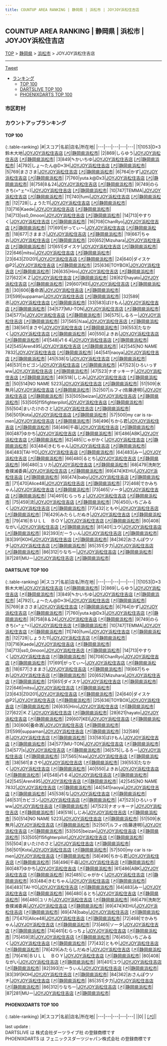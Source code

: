 ```yaml
---
title: COUNTUP AREA RANKING | 静岡県 | 浜松市 | JOYJOY浜松住吉店
---
```

## COUNTUP AREA RANKING | 静岡県 | 浜松市 | JOYJOY浜松住吉店

[TOP](/darts/rank/) > [静岡県](/darts/rank/静岡県/) > [浜松市](/darts/rank/静岡県/浜松市/) > JOYJOY浜松住吉店

___

<a href="https://twitter.com/share?ref_src=twsrc%5Etfw" data-text="COUNTUP AREA RANKING | 静岡県浜松市JOYJOY浜松住吉店" class="twitter-share-button" data-hashtags="DARTSLIVE,PHOENIXDARTS,darts,ダーツ" data-show-count="false">Tweet</a>

* [ランキング](#カウントアップランキング)
    * [TOP 100](#top-100)
    * [DARTSLIVE TOP 100](#dartslive-top-100)
    * [PHOENIXDARTS TOP 100](#phoenixdarts-top-100)

### 市区町村

<ul>

</ul>

### カウントアップランキング

#### TOP 100



{:.table-ranking}
|#|スコア|名前|店名|所在地|
|---|---|---|---|---|
|1|1053|<span class="rank-name-dl">D×3 鈴木大地</span>|<a href="/darts/rank/shops/be57919ddc99a35928032249b44395af.html">JOYJOY浜松住吉店</a> <a href="https://search.dartslive.com/jp/shop/be57919ddc99a35928032249b44395af">[↗]</a>|<a href="/darts/rank/静岡県/浜松市">静岡県浜松市</a>|
|2|869|<span class="rank-name-dl">しらゆう</span>|<a href="/darts/rank/shops/be57919ddc99a35928032249b44395af.html">JOYJOY浜松住吉店</a> <a href="https://search.dartslive.com/jp/shop/be57919ddc99a35928032249b44395af">[↗]</a>|<a href="/darts/rank/静岡県/浜松市">静岡県浜松市</a>|
|3|849|<span class="rank-name-dl">✎かいちゆ</span>|<a href="/darts/rank/shops/be57919ddc99a35928032249b44395af.html">JOYJOY浜松住吉店</a> <a href="https://search.dartslive.com/jp/shop/be57919ddc99a35928032249b44395af">[↗]</a>|<a href="/darts/rank/静岡県/浜松市">静岡県浜松市</a>|
|4|792|<span class="rank-name-dl">しょ～たん@D×3H</span>|<a href="/darts/rank/shops/be57919ddc99a35928032249b44395af.html">JOYJOY浜松住吉店</a> <a href="https://search.dartslive.com/jp/shop/be57919ddc99a35928032249b44395af">[↗]</a>|<a href="/darts/rank/静岡県/浜松市">静岡県浜松市</a>|
|5|769|<span class="rank-name-dl">まささま</span>|<a href="/darts/rank/shops/be57919ddc99a35928032249b44395af.html">JOYJOY浜松住吉店</a> <a href="https://search.dartslive.com/jp/shop/be57919ddc99a35928032249b44395af">[↗]</a>|<a href="/darts/rank/静岡県/浜松市">静岡県浜松市</a>|
|6|764|<span class="rank-name-dl">かず</span>|<a href="/darts/rank/shops/be57919ddc99a35928032249b44395af.html">JOYJOY浜松住吉店</a> <a href="https://search.dartslive.com/jp/shop/be57919ddc99a35928032249b44395af">[↗]</a>|<a href="/darts/rank/静岡県/浜松市">静岡県浜松市</a>|
|7|760|<span class="rank-name-dl">yuta.k@Dx3</span>|<a href="/darts/rank/shops/be57919ddc99a35928032249b44395af.html">JOYJOY浜松住吉店</a> <a href="https://search.dartslive.com/jp/shop/be57919ddc99a35928032249b44395af">[↗]</a>|<a href="/darts/rank/静岡県/浜松市">静岡県浜松市</a>|
|8|758|<span class="rank-name-dl">8＆24</span>|<a href="/darts/rank/shops/be57919ddc99a35928032249b44395af.html">JOYJOY浜松住吉店</a> <a href="https://search.dartslive.com/jp/shop/be57919ddc99a35928032249b44395af">[↗]</a>|<a href="/darts/rank/静岡県/浜松市">静岡県浜松市</a>|
|9|749|<span class="rank-name-dl">のらきち(=^ェ^=)</span>|<a href="/darts/rank/shops/be57919ddc99a35928032249b44395af.html">JOYJOY浜松住吉店</a> <a href="https://search.dartslive.com/jp/shop/be57919ddc99a35928032249b44395af">[↗]</a>|<a href="/darts/rank/静岡県/浜松市">静岡県浜松市</a>|
|10|747|<span class="rank-name-dl">TEMMA</span>|<a href="/darts/rank/shops/be57919ddc99a35928032249b44395af.html">JOYJOY浜松住吉店</a> <a href="https://search.dartslive.com/jp/shop/be57919ddc99a35928032249b44395af">[↗]</a>|<a href="/darts/rank/静岡県/浜松市">静岡県浜松市</a>|
|11|740|<span class="rank-name-dl">fumi</span>|<a href="/darts/rank/shops/be57919ddc99a35928032249b44395af.html">JOYJOY浜松住吉店</a> <a href="https://search.dartslive.com/jp/shop/be57919ddc99a35928032249b44395af">[↗]</a>|<a href="/darts/rank/静岡県/浜松市">静岡県浜松市</a>|
|12|728|<span class="rank-name-dl">しょうた11</span>|<a href="/darts/rank/shops/be57919ddc99a35928032249b44395af.html">JOYJOY浜松住吉店</a> <a href="https://search.dartslive.com/jp/shop/be57919ddc99a35928032249b44395af">[↗]</a>|<a href="/darts/rank/静岡県/浜松市">静岡県浜松市</a>|
|13|716|<span class="rank-name-dl">Kaede</span>|<a href="/darts/rank/shops/be57919ddc99a35928032249b44395af.html">JOYJOY浜松住吉店</a> <a href="https://search.dartslive.com/jp/shop/be57919ddc99a35928032249b44395af">[↗]</a>|<a href="/darts/rank/静岡県/浜松市">静岡県浜松市</a>|
|14|713|<span class="rank-name-dl">ss0_0moon</span>|<a href="/darts/rank/shops/be57919ddc99a35928032249b44395af.html">JOYJOY浜松住吉店</a> <a href="https://search.dartslive.com/jp/shop/be57919ddc99a35928032249b44395af">[↗]</a>|<a href="/darts/rank/静岡県/浜松市">静岡県浜松市</a>|
|14|713|<span class="rank-name-dl">やすりく</span>|<a href="/darts/rank/shops/be57919ddc99a35928032249b44395af.html">JOYJOY浜松住吉店</a> <a href="https://search.dartslive.com/jp/shop/be57919ddc99a35928032249b44395af">[↗]</a>|<a href="/darts/rank/静岡県/浜松市">静岡県浜松市</a>|
|16|708|<span class="rank-name-dl">ChanRyo</span>|<a href="/darts/rank/shops/be57919ddc99a35928032249b44395af.html">JOYJOY浜松住吉店</a> <a href="https://search.dartslive.com/jp/shop/be57919ddc99a35928032249b44395af">[↗]</a>|<a href="/darts/rank/静岡県/浜松市">静岡県浜松市</a>|
|17|691|<span class="rank-name-dl">がってぃ～</span>|<a href="/darts/rank/shops/be57919ddc99a35928032249b44395af.html">JOYJOY浜松住吉店</a> <a href="https://search.dartslive.com/jp/shop/be57919ddc99a35928032249b44395af">[↗]</a>|<a href="/darts/rank/静岡県/浜松市">静岡県浜松市</a>|
|18|677|<span class="rank-name-dl">さままさ</span>|<a href="/darts/rank/shops/be57919ddc99a35928032249b44395af.html">JOYJOY浜松住吉店</a> <a href="https://search.dartslive.com/jp/shop/be57919ddc99a35928032249b44395af">[↗]</a>|<a href="/darts/rank/静岡県/浜松市">静岡県浜松市</a>|
|19|667|<span class="rank-name-dl">ちゃお</span>|<a href="/darts/rank/shops/be57919ddc99a35928032249b44395af.html">JOYJOY浜松住吉店</a> <a href="https://search.dartslive.com/jp/shop/be57919ddc99a35928032249b44395af">[↗]</a>|<a href="/darts/rank/静岡県/浜松市">静岡県浜松市</a>|
|20|652|<span class="rank-name-dl">Mizuhara</span>|<a href="/darts/rank/shops/be57919ddc99a35928032249b44395af.html">JOYJOY浜松住吉店</a> <a href="https://search.dartslive.com/jp/shop/be57919ddc99a35928032249b44395af">[↗]</a>|<a href="/darts/rank/静岡県/浜松市">静岡県浜松市</a>|
|21|651|<span class="rank-name-dl">ダイスケ</span>|<a href="/darts/rank/shops/be57919ddc99a35928032249b44395af.html">JOYJOY浜松住吉店</a> <a href="https://search.dartslive.com/jp/shop/be57919ddc99a35928032249b44395af">[↗]</a>|<a href="/darts/rank/静岡県/浜松市">静岡県浜松市</a>|
|22|646|<span class="rank-name-dl">mitsu</span>|<a href="/darts/rank/shops/be57919ddc99a35928032249b44395af.html">JOYJOY浜松住吉店</a> <a href="https://search.dartslive.com/jp/shop/be57919ddc99a35928032249b44395af">[↗]</a>|<a href="/darts/rank/静岡県/浜松市">静岡県浜松市</a>|
|23|643|<span class="rank-name-dl">Z0I201</span>|<a href="/darts/rank/shops/be57919ddc99a35928032249b44395af.html">JOYJOY浜松住吉店</a> <a href="https://search.dartslive.com/jp/shop/be57919ddc99a35928032249b44395af">[↗]</a>|<a href="/darts/rank/静岡県/浜松市">静岡県浜松市</a>|
|24|640|<span class="rank-name-dl">ダイスケ@P2</span>|<a href="/darts/rank/shops/be57919ddc99a35928032249b44395af.html">JOYJOY浜松住吉店</a> <a href="https://search.dartslive.com/jp/shop/be57919ddc99a35928032249b44395af">[↗]</a>|<a href="/darts/rank/静岡県/浜松市">静岡県浜松市</a>|
|25|636|<span class="rank-name-dl">TOYBOX</span>|<a href="/darts/rank/shops/be57919ddc99a35928032249b44395af.html">JOYJOY浜松住吉店</a> <a href="https://search.dartslive.com/jp/shop/be57919ddc99a35928032249b44395af">[↗]</a>|<a href="/darts/rank/静岡県/浜松市">静岡県浜松市</a>|
|26|635|<span class="rank-name-dl">Hiro</span>|<a href="/darts/rank/shops/be57919ddc99a35928032249b44395af.html">JOYJOY浜松住吉店</a> <a href="https://search.dartslive.com/jp/shop/be57919ddc99a35928032249b44395af">[↗]</a>|<a href="/darts/rank/静岡県/浜松市">静岡県浜松市</a>|
|27|622|<span class="rank-name-dl">ＫＺ</span>|<a href="/darts/rank/shops/be57919ddc99a35928032249b44395af.html">JOYJOY浜松住吉店</a> <a href="https://search.dartslive.com/jp/shop/be57919ddc99a35928032249b44395af">[↗]</a>|<a href="/darts/rank/静岡県/浜松市">静岡県浜松市</a>|
|28|621|<span class="rank-name-dl">hayato</span>|<a href="/darts/rank/shops/be57919ddc99a35928032249b44395af.html">JOYJOY浜松住吉店</a> <a href="https://search.dartslive.com/jp/shop/be57919ddc99a35928032249b44395af">[↗]</a>|<a href="/darts/rank/静岡県/浜松市">静岡県浜松市</a>|
|29|607|<span class="rank-name-dl">KEI</span>|<a href="/darts/rank/shops/be57919ddc99a35928032249b44395af.html">JOYJOY浜松住吉店</a> <a href="https://search.dartslive.com/jp/shop/be57919ddc99a35928032249b44395af">[↗]</a>|<a href="/darts/rank/静岡県/浜松市">静岡県浜松市</a>|
|30|606|<span class="rank-name-dl">養命酒</span>|<a href="/darts/rank/shops/be57919ddc99a35928032249b44395af.html">JOYJOY浜松住吉店</a> <a href="https://search.dartslive.com/jp/shop/be57919ddc99a35928032249b44395af">[↗]</a>|<a href="/darts/rank/静岡県/浜松市">静岡県浜松市</a>|
|31|599|<span class="rank-name-dl">suppaman</span>|<a href="/darts/rank/shops/be57919ddc99a35928032249b44395af.html">JOYJOY浜松住吉店</a> <a href="https://search.dartslive.com/jp/shop/be57919ddc99a35928032249b44395af">[↗]</a>|<a href="/darts/rank/静岡県/浜松市">静岡県浜松市</a>|
|32|589|<span class="rank-name-dl">丞</span>|<a href="/darts/rank/shops/be57919ddc99a35928032249b44395af.html">JOYJOY浜松住吉店</a> <a href="https://search.dartslive.com/jp/shop/be57919ddc99a35928032249b44395af">[↗]</a>|<a href="/darts/rank/静岡県/浜松市">静岡県浜松市</a>|
|33|583|<span class="rank-name-dl">ばけもん</span>|<a href="/darts/rank/shops/be57919ddc99a35928032249b44395af.html">JOYJOY浜松住吉店</a> <a href="https://search.dartslive.com/jp/shop/be57919ddc99a35928032249b44395af">[↗]</a>|<a href="/darts/rank/静岡県/浜松市">静岡県浜松市</a>|
|34|577|<span class="rank-name-dl">MU-TON</span>|<a href="/darts/rank/shops/be57919ddc99a35928032249b44395af.html">JOYJOY浜松住吉店</a> <a href="https://search.dartslive.com/jp/shop/be57919ddc99a35928032249b44395af">[↗]</a>|<a href="/darts/rank/静岡県/浜松市">静岡県浜松市</a>|
|34|577|<span class="rank-name-dl">s</span>|<a href="/darts/rank/shops/be57919ddc99a35928032249b44395af.html">JOYJOY浜松住吉店</a> <a href="https://search.dartslive.com/jp/shop/be57919ddc99a35928032249b44395af">[↗]</a>|<a href="/darts/rank/静岡県/浜松市">静岡県浜松市</a>|
|36|575|<span class="rank-name-dl">しるろー</span>|<a href="/darts/rank/shops/be57919ddc99a35928032249b44395af.html">JOYJOY浜松住吉店</a> <a href="https://search.dartslive.com/jp/shop/be57919ddc99a35928032249b44395af">[↗]</a>|<a href="/darts/rank/静岡県/浜松市">静岡県浜松市</a>|
|37|565|<span class="rank-name-dl">Ｎaa</span>|<a href="/darts/rank/shops/be57919ddc99a35928032249b44395af.html">JOYJOY浜松住吉店</a> <a href="https://search.dartslive.com/jp/shop/be57919ddc99a35928032249b44395af">[↗]</a>|<a href="/darts/rank/静岡県/浜松市">静岡県浜松市</a>|
|38|561|<span class="rank-name-dl">まさや</span>|<a href="/darts/rank/shops/be57919ddc99a35928032249b44395af.html">JOYJOY浜松住吉店</a> <a href="https://search.dartslive.com/jp/shop/be57919ddc99a35928032249b44395af">[↗]</a>|<a href="/darts/rank/静岡県/浜松市">静岡県浜松市</a>|
|39|553|<span class="rank-name-dl">たなかく</span>|<a href="/darts/rank/shops/be57919ddc99a35928032249b44395af.html">JOYJOY浜松住吉店</a> <a href="https://search.dartslive.com/jp/shop/be57919ddc99a35928032249b44395af">[↗]</a>|<a href="/darts/rank/静岡県/浜松市">静岡県浜松市</a>|
|40|550|<span class="rank-name-dl">よきお</span>|<a href="/darts/rank/shops/be57919ddc99a35928032249b44395af.html">JOYJOY浜松住吉店</a> <a href="https://search.dartslive.com/jp/shop/be57919ddc99a35928032249b44395af">[↗]</a>|<a href="/darts/rank/静岡県/浜松市">静岡県浜松市</a>|
|41|548|<span class="rank-name-dl">√1 6 4</span>|<a href="/darts/rank/shops/be57919ddc99a35928032249b44395af.html">JOYJOY浜松住吉店</a> <a href="https://search.dartslive.com/jp/shop/be57919ddc99a35928032249b44395af">[↗]</a>|<a href="/darts/rank/静岡県/浜松市">静岡県浜松市</a>|
|42|545|<span class="rank-name-dl">Aren495</span>|<a href="/darts/rank/shops/be57919ddc99a35928032249b44395af.html">JOYJOY浜松住吉店</a> <a href="https://search.dartslive.com/jp/shop/be57919ddc99a35928032249b44395af">[↗]</a>|<a href="/darts/rank/静岡県/浜松市">静岡県浜松市</a>|
|42|545|<span class="rank-name-dl">NO NAME 7832</span>|<a href="/darts/rank/shops/be57919ddc99a35928032249b44395af.html">JOYJOY浜松住吉店</a> <a href="https://search.dartslive.com/jp/shop/be57919ddc99a35928032249b44395af">[↗]</a>|<a href="/darts/rank/静岡県/浜松市">静岡県浜松市</a>|
|44|541|<span class="rank-name-dl">naoya</span>|<a href="/darts/rank/shops/be57919ddc99a35928032249b44395af.html">JOYJOY浜松住吉店</a> <a href="https://search.dartslive.com/jp/shop/be57919ddc99a35928032249b44395af">[↗]</a>|<a href="/darts/rank/静岡県/浜松市">静岡県浜松市</a>|
|45|538|<span class="rank-name-dl">な</span>|<a href="/darts/rank/shops/be57919ddc99a35928032249b44395af.html">JOYJOY浜松住吉店</a> <a href="https://search.dartslive.com/jp/shop/be57919ddc99a35928032249b44395af">[↗]</a>|<a href="/darts/rank/静岡県/浜松市">静岡県浜松市</a>|
|46|531|<span class="rank-name-dl">カビゴン</span>|<a href="/darts/rank/shops/be57919ddc99a35928032249b44395af.html">JOYJOY浜松住吉店</a> <a href="https://search.dartslive.com/jp/shop/be57919ddc99a35928032249b44395af">[↗]</a>|<a href="/darts/rank/静岡県/浜松市">静岡県浜松市</a>|
|47|523|<span class="rank-name-dl">ひろいっすww</span>|<a href="/darts/rank/shops/be57919ddc99a35928032249b44395af.html">JOYJOY浜松住吉店</a> <a href="https://search.dartslive.com/jp/shop/be57919ddc99a35928032249b44395af">[↗]</a>|<a href="/darts/rank/静岡県/浜松市">静岡県浜松市</a>|
|47|523|<span class="rank-name-dl">ナオッキーナ</span>|<a href="/darts/rank/shops/be57919ddc99a35928032249b44395af.html">JOYJOY浜松住吉店</a> <a href="https://search.dartslive.com/jp/shop/be57919ddc99a35928032249b44395af">[↗]</a>|<a href="/darts/rank/静岡県/浜松市">静岡県浜松市</a>|
|49|518|<span class="rank-name-dl">しじみ</span>|<a href="/darts/rank/shops/be57919ddc99a35928032249b44395af.html">JOYJOY浜松住吉店</a> <a href="https://search.dartslive.com/jp/shop/be57919ddc99a35928032249b44395af">[↗]</a>|<a href="/darts/rank/静岡県/浜松市">静岡県浜松市</a>|
|50|514|<span class="rank-name-dl">NO NAME 5223</span>|<a href="/darts/rank/shops/be57919ddc99a35928032249b44395af.html">JOYJOY浜松住吉店</a> <a href="https://search.dartslive.com/jp/shop/be57919ddc99a35928032249b44395af">[↗]</a>|<a href="/darts/rank/静岡県/浜松市">静岡県浜松市</a>|
|51|509|<span class="rank-name-dl">水無月</span>|<a href="/darts/rank/shops/be57919ddc99a35928032249b44395af.html">JOYJOY浜松住吉店</a> <a href="https://search.dartslive.com/jp/shop/be57919ddc99a35928032249b44395af">[↗]</a>|<a href="/darts/rank/静岡県/浜松市">静岡県浜松市</a>|
|52|507|<span class="rank-name-dl">ルフィ(佐藤達明)</span>|<a href="/darts/rank/shops/be57919ddc99a35928032249b44395af.html">JOYJOY浜松住吉店</a> <a href="https://search.dartslive.com/jp/shop/be57919ddc99a35928032249b44395af">[↗]</a>|<a href="/darts/rank/静岡県/浜松市">静岡県浜松市</a>|
|53|505|<span class="rank-name-dl">beizan</span>|<a href="/darts/rank/shops/be57919ddc99a35928032249b44395af.html">JOYJOY浜松住吉店</a> <a href="https://search.dartslive.com/jp/shop/be57919ddc99a35928032249b44395af">[↗]</a>|<a href="/darts/rank/静岡県/浜松市">静岡県浜松市</a>|
|53|505|<span class="rank-name-dl">f15fighterpilot</span>|<a href="/darts/rank/shops/be57919ddc99a35928032249b44395af.html">JOYJOY浜松住吉店</a> <a href="https://search.dartslive.com/jp/shop/be57919ddc99a35928032249b44395af">[↗]</a>|<a href="/darts/rank/静岡県/浜松市">静岡県浜松市</a>|
|55|504|<span class="rank-name-dl">まいたけのさと</span>|<a href="/darts/rank/shops/be57919ddc99a35928032249b44395af.html">JOYJOY浜松住吉店</a> <a href="https://search.dartslive.com/jp/shop/be57919ddc99a35928032249b44395af">[↗]</a>|<a href="/darts/rank/静岡県/浜松市">静岡県浜松市</a>|
|56|501|<span class="rank-name-dl">Kota</span>|<a href="/darts/rank/shops/be57919ddc99a35928032249b44395af.html">JOYJOY浜松住吉店</a> <a href="https://search.dartslive.com/jp/shop/be57919ddc99a35928032249b44395af">[↗]</a>|<a href="/darts/rank/静岡県/浜松市">静岡県浜松市</a>|
|57|500|<span class="rank-name-dl">my car is ra-men</span>|<a href="/darts/rank/shops/be57919ddc99a35928032249b44395af.html">JOYJOY浜松住吉店</a> <a href="https://search.dartslive.com/jp/shop/be57919ddc99a35928032249b44395af">[↗]</a>|<a href="/darts/rank/静岡県/浜松市">静岡県浜松市</a>|
|58|496|<span class="rank-name-dl">ちから君</span>|<a href="/darts/rank/shops/be57919ddc99a35928032249b44395af.html">JOYJOY浜松住吉店</a> <a href="https://search.dartslive.com/jp/shop/be57919ddc99a35928032249b44395af">[↗]</a>|<a href="/darts/rank/静岡県/浜松市">静岡県浜松市</a>|
|58|496|<span class="rank-name-dl">千尋</span>|<a href="/darts/rank/shops/be57919ddc99a35928032249b44395af.html">JOYJOY浜松住吉店</a> <a href="https://search.dartslive.com/jp/shop/be57919ddc99a35928032249b44395af">[↗]</a>|<a href="/darts/rank/静岡県/浜松市">静岡県浜松市</a>|
|60|487|<span class="rank-name-dl">ゆかち</span>|<a href="/darts/rank/shops/be57919ddc99a35928032249b44395af.html">JOYJOY浜松住吉店</a> <a href="https://search.dartslive.com/jp/shop/be57919ddc99a35928032249b44395af">[↗]</a>|<a href="/darts/rank/静岡県/浜松市">静岡県浜松市</a>|
|61|486|<span class="rank-name-dl">ABK</span>|<a href="/darts/rank/shops/be57919ddc99a35928032249b44395af.html">JOYJOY浜松住吉店</a> <a href="https://search.dartslive.com/jp/shop/be57919ddc99a35928032249b44395af">[↗]</a>|<a href="/darts/rank/静岡県/浜松市">静岡県浜松市</a>|
|62|485|<span class="rank-name-dl">じゃがかく</span>|<a href="/darts/rank/shops/be57919ddc99a35928032249b44395af.html">JOYJOY浜松住吉店</a> <a href="https://search.dartslive.com/jp/shop/be57919ddc99a35928032249b44395af">[↗]</a>|<a href="/darts/rank/静岡県/浜松市">静岡県浜松市</a>|
|63|484|<span class="rank-name-dl">きむちゃん</span>|<a href="/darts/rank/shops/be57919ddc99a35928032249b44395af.html">JOYJOY浜松住吉店</a> <a href="https://search.dartslive.com/jp/shop/be57919ddc99a35928032249b44395af">[↗]</a>|<a href="/darts/rank/静岡県/浜松市">静岡県浜松市</a>|
|64|483|<span class="rank-name-dl">TAI-YO</span>|<a href="/darts/rank/shops/be57919ddc99a35928032249b44395af.html">JOYJOY浜松住吉店</a> <a href="https://search.dartslive.com/jp/shop/be57919ddc99a35928032249b44395af">[↗]</a>|<a href="/darts/rank/静岡県/浜松市">静岡県浜松市</a>|
|64|483|<span class="rank-name-dl">みー</span>|<a href="/darts/rank/shops/be57919ddc99a35928032249b44395af.html">JOYJOY浜松住吉店</a> <a href="https://search.dartslive.com/jp/shop/be57919ddc99a35928032249b44395af">[↗]</a>|<a href="/darts/rank/静岡県/浜松市">静岡県浜松市</a>|
|66|480|<span class="rank-name-dl">るとち</span>|<a href="/darts/rank/shops/be57919ddc99a35928032249b44395af.html">JOYJOY浜松住吉店</a> <a href="https://search.dartslive.com/jp/shop/be57919ddc99a35928032249b44395af">[↗]</a>|<a href="/darts/rank/静岡県/浜松市">静岡県浜松市</a>|
|66|480|<span class="rank-name-dl">ユリカ</span>|<a href="/darts/rank/shops/be57919ddc99a35928032249b44395af.html">JOYJOY浜松住吉店</a> <a href="https://search.dartslive.com/jp/shop/be57919ddc99a35928032249b44395af">[↗]</a>|<a href="/darts/rank/静岡県/浜松市">静岡県浜松市</a>|
|68|479|<span class="rank-name-dl">洗剤乞食撲滅委員</span>|<a href="/darts/rank/shops/be57919ddc99a35928032249b44395af.html">JOYJOY浜松住吉店</a> <a href="https://search.dartslive.com/jp/shop/be57919ddc99a35928032249b44395af">[↗]</a>|<a href="/darts/rank/静岡県/浜松市">静岡県浜松市</a>|
|69|474|<span class="rank-name-dl">KEHU</span>|<a href="/darts/rank/shops/be57919ddc99a35928032249b44395af.html">JOYJOY浜松住吉店</a> <a href="https://search.dartslive.com/jp/shop/be57919ddc99a35928032249b44395af">[↗]</a>|<a href="/darts/rank/静岡県/浜松市">静岡県浜松市</a>|
|69|474|<span class="rank-name-dl">baby</span>|<a href="/darts/rank/shops/be57919ddc99a35928032249b44395af.html">JOYJOY浜松住吉店</a> <a href="https://search.dartslive.com/jp/shop/be57919ddc99a35928032249b44395af">[↗]</a>|<a href="/darts/rank/静岡県/浜松市">静岡県浜松市</a>|
|71|470|<span class="rank-name-dl">Alice48</span>|<a href="/darts/rank/shops/be57919ddc99a35928032249b44395af.html">JOYJOY浜松住吉店</a> <a href="https://search.dartslive.com/jp/shop/be57919ddc99a35928032249b44395af">[↗]</a>|<a href="/darts/rank/静岡県/浜松市">静岡県浜松市</a>|
|72|468|<span class="rank-name-dl">でかみちゃん</span>|<a href="/darts/rank/shops/be57919ddc99a35928032249b44395af.html">JOYJOY浜松住吉店</a> <a href="https://search.dartslive.com/jp/shop/be57919ddc99a35928032249b44395af">[↗]</a>|<a href="/darts/rank/静岡県/浜松市">静岡県浜松市</a>|
|73|465|<span class="rank-name-dl">ソータ</span>|<a href="/darts/rank/shops/be57919ddc99a35928032249b44395af.html">JOYJOY浜松住吉店</a> <a href="https://search.dartslive.com/jp/shop/be57919ddc99a35928032249b44395af">[↗]</a>|<a href="/darts/rank/静岡県/浜松市">静岡県浜松市</a>|
|74|461|<span class="rank-name-dl">むらっちょ</span>|<a href="/darts/rank/shops/be57919ddc99a35928032249b44395af.html">JOYJOY浜松住吉店</a> <a href="https://search.dartslive.com/jp/shop/be57919ddc99a35928032249b44395af">[↗]</a>|<a href="/darts/rank/静岡県/浜松市">静岡県浜松市</a>|
|75|459|<span class="rank-name-dl">流</span>|<a href="/darts/rank/shops/be57919ddc99a35928032249b44395af.html">JOYJOY浜松住吉店</a> <a href="https://search.dartslive.com/jp/shop/be57919ddc99a35928032249b44395af">[↗]</a>|<a href="/darts/rank/静岡県/浜松市">静岡県浜松市</a>|
|76|450|<span class="rank-name-dl">いちごみるく</span>|<a href="/darts/rank/shops/be57919ddc99a35928032249b44395af.html">JOYJOY浜松住吉店</a> <a href="https://search.dartslive.com/jp/shop/be57919ddc99a35928032249b44395af">[↗]</a>|<a href="/darts/rank/静岡県/浜松市">静岡県浜松市</a>|
|77|432|<span class="rank-name-dl">ともや</span>|<a href="/darts/rank/shops/be57919ddc99a35928032249b44395af.html">JOYJOY浜松住吉店</a> <a href="https://search.dartslive.com/jp/shop/be57919ddc99a35928032249b44395af">[↗]</a>|<a href="/darts/rank/静岡県/浜松市">静岡県浜松市</a>|
|78|429|<span class="rank-name-dl">みたらしだぬき</span>|<a href="/darts/rank/shops/be57919ddc99a35928032249b44395af.html">JOYJOY浜松住吉店</a> <a href="https://search.dartslive.com/jp/shop/be57919ddc99a35928032249b44395af">[↗]</a>|<a href="/darts/rank/静岡県/浜松市">静岡県浜松市</a>|
|79|416|<span class="rank-name-dl">ＢＵＬＬ　ＢＯＹ</span>|<a href="/darts/rank/shops/be57919ddc99a35928032249b44395af.html">JOYJOY浜松住吉店</a> <a href="https://search.dartslive.com/jp/shop/be57919ddc99a35928032249b44395af">[↗]</a>|<a href="/darts/rank/静岡県/浜松市">静岡県浜松市</a>|
|80|408|<span class="rank-name-dl">ながい</span>|<a href="/darts/rank/shops/be57919ddc99a35928032249b44395af.html">JOYJOY浜松住吉店</a> <a href="https://search.dartslive.com/jp/shop/be57919ddc99a35928032249b44395af">[↗]</a>|<a href="/darts/rank/静岡県/浜松市">静岡県浜松市</a>|
|81|401|<span class="rank-name-dl">ユウ</span>|<a href="/darts/rank/shops/be57919ddc99a35928032249b44395af.html">JOYJOY浜松住吉店</a> <a href="https://search.dartslive.com/jp/shop/be57919ddc99a35928032249b44395af">[↗]</a>|<a href="/darts/rank/静岡県/浜松市">静岡県浜松市</a>|
|82|393|<span class="rank-name-dl">だーうぃん</span>|<a href="/darts/rank/shops/be57919ddc99a35928032249b44395af.html">JOYJOY浜松住吉店</a> <a href="https://search.dartslive.com/jp/shop/be57919ddc99a35928032249b44395af">[↗]</a>|<a href="/darts/rank/静岡県/浜松市">静岡県浜松市</a>|
|83|391|<span class="rank-name-dl">KOH</span>|<a href="/darts/rank/shops/be57919ddc99a35928032249b44395af.html">JOYJOY浜松住吉店</a> <a href="https://search.dartslive.com/jp/shop/be57919ddc99a35928032249b44395af">[↗]</a>|<a href="/darts/rank/静岡県/浜松市">静岡県浜松市</a>|
|84|362|<span class="rank-name-dl">おさんぽウソチ</span>|<a href="/darts/rank/shops/be57919ddc99a35928032249b44395af.html">JOYJOY浜松住吉店</a> <a href="https://search.dartslive.com/jp/shop/be57919ddc99a35928032249b44395af">[↗]</a>|<a href="/darts/rank/静岡県/浜松市">静岡県浜松市</a>|
|85|351|<span class="rank-name-dl">夕力</span>|<a href="/darts/rank/shops/be57919ddc99a35928032249b44395af.html">JOYJOY浜松住吉店</a> <a href="https://search.dartslive.com/jp/shop/be57919ddc99a35928032249b44395af">[↗]</a>|<a href="/darts/rank/静岡県/浜松市">静岡県浜松市</a>|
|86|312|<span class="rank-name-dl">りなちー</span>|<a href="/darts/rank/shops/be57919ddc99a35928032249b44395af.html">JOYJOY浜松住吉店</a> <a href="https://search.dartslive.com/jp/shop/be57919ddc99a35928032249b44395af">[↗]</a>|<a href="/darts/rank/静岡県/浜松市">静岡県浜松市</a>|
|87|281|<span class="rank-name-dl">MUー</span>|<a href="/darts/rank/shops/be57919ddc99a35928032249b44395af.html">JOYJOY浜松住吉店</a> <a href="https://search.dartslive.com/jp/shop/be57919ddc99a35928032249b44395af">[↗]</a>|<a href="/darts/rank/静岡県/浜松市">静岡県浜松市</a>|


#### DARTSLIVE TOP 100



{:.table-ranking}
|#|スコア|名前|店名|所在地|
|---|---|---|---|---|
|1|1053|<span class="rank-name-dl">D×3 鈴木大地</span>|<a href="/darts/rank/shops/be57919ddc99a35928032249b44395af.html">JOYJOY浜松住吉店</a> <a href="https://search.dartslive.com/jp/shop/be57919ddc99a35928032249b44395af">[↗]</a>|<a href="/darts/rank/静岡県/浜松市">静岡県浜松市</a>|
|2|869|<span class="rank-name-dl">しらゆう</span>|<a href="/darts/rank/shops/be57919ddc99a35928032249b44395af.html">JOYJOY浜松住吉店</a> <a href="https://search.dartslive.com/jp/shop/be57919ddc99a35928032249b44395af">[↗]</a>|<a href="/darts/rank/静岡県/浜松市">静岡県浜松市</a>|
|3|849|<span class="rank-name-dl">✎かいちゆ</span>|<a href="/darts/rank/shops/be57919ddc99a35928032249b44395af.html">JOYJOY浜松住吉店</a> <a href="https://search.dartslive.com/jp/shop/be57919ddc99a35928032249b44395af">[↗]</a>|<a href="/darts/rank/静岡県/浜松市">静岡県浜松市</a>|
|4|792|<span class="rank-name-dl">しょ～たん@D×3H</span>|<a href="/darts/rank/shops/be57919ddc99a35928032249b44395af.html">JOYJOY浜松住吉店</a> <a href="https://search.dartslive.com/jp/shop/be57919ddc99a35928032249b44395af">[↗]</a>|<a href="/darts/rank/静岡県/浜松市">静岡県浜松市</a>|
|5|769|<span class="rank-name-dl">まささま</span>|<a href="/darts/rank/shops/be57919ddc99a35928032249b44395af.html">JOYJOY浜松住吉店</a> <a href="https://search.dartslive.com/jp/shop/be57919ddc99a35928032249b44395af">[↗]</a>|<a href="/darts/rank/静岡県/浜松市">静岡県浜松市</a>|
|6|764|<span class="rank-name-dl">かず</span>|<a href="/darts/rank/shops/be57919ddc99a35928032249b44395af.html">JOYJOY浜松住吉店</a> <a href="https://search.dartslive.com/jp/shop/be57919ddc99a35928032249b44395af">[↗]</a>|<a href="/darts/rank/静岡県/浜松市">静岡県浜松市</a>|
|7|760|<span class="rank-name-dl">yuta.k@Dx3</span>|<a href="/darts/rank/shops/be57919ddc99a35928032249b44395af.html">JOYJOY浜松住吉店</a> <a href="https://search.dartslive.com/jp/shop/be57919ddc99a35928032249b44395af">[↗]</a>|<a href="/darts/rank/静岡県/浜松市">静岡県浜松市</a>|
|8|758|<span class="rank-name-dl">8＆24</span>|<a href="/darts/rank/shops/be57919ddc99a35928032249b44395af.html">JOYJOY浜松住吉店</a> <a href="https://search.dartslive.com/jp/shop/be57919ddc99a35928032249b44395af">[↗]</a>|<a href="/darts/rank/静岡県/浜松市">静岡県浜松市</a>|
|9|749|<span class="rank-name-dl">のらきち(=^ェ^=)</span>|<a href="/darts/rank/shops/be57919ddc99a35928032249b44395af.html">JOYJOY浜松住吉店</a> <a href="https://search.dartslive.com/jp/shop/be57919ddc99a35928032249b44395af">[↗]</a>|<a href="/darts/rank/静岡県/浜松市">静岡県浜松市</a>|
|10|747|<span class="rank-name-dl">TEMMA</span>|<a href="/darts/rank/shops/be57919ddc99a35928032249b44395af.html">JOYJOY浜松住吉店</a> <a href="https://search.dartslive.com/jp/shop/be57919ddc99a35928032249b44395af">[↗]</a>|<a href="/darts/rank/静岡県/浜松市">静岡県浜松市</a>|
|11|740|<span class="rank-name-dl">fumi</span>|<a href="/darts/rank/shops/be57919ddc99a35928032249b44395af.html">JOYJOY浜松住吉店</a> <a href="https://search.dartslive.com/jp/shop/be57919ddc99a35928032249b44395af">[↗]</a>|<a href="/darts/rank/静岡県/浜松市">静岡県浜松市</a>|
|12|728|<span class="rank-name-dl">しょうた11</span>|<a href="/darts/rank/shops/be57919ddc99a35928032249b44395af.html">JOYJOY浜松住吉店</a> <a href="https://search.dartslive.com/jp/shop/be57919ddc99a35928032249b44395af">[↗]</a>|<a href="/darts/rank/静岡県/浜松市">静岡県浜松市</a>|
|13|716|<span class="rank-name-dl">Kaede</span>|<a href="/darts/rank/shops/be57919ddc99a35928032249b44395af.html">JOYJOY浜松住吉店</a> <a href="https://search.dartslive.com/jp/shop/be57919ddc99a35928032249b44395af">[↗]</a>|<a href="/darts/rank/静岡県/浜松市">静岡県浜松市</a>|
|14|713|<span class="rank-name-dl">ss0_0moon</span>|<a href="/darts/rank/shops/be57919ddc99a35928032249b44395af.html">JOYJOY浜松住吉店</a> <a href="https://search.dartslive.com/jp/shop/be57919ddc99a35928032249b44395af">[↗]</a>|<a href="/darts/rank/静岡県/浜松市">静岡県浜松市</a>|
|14|713|<span class="rank-name-dl">やすりく</span>|<a href="/darts/rank/shops/be57919ddc99a35928032249b44395af.html">JOYJOY浜松住吉店</a> <a href="https://search.dartslive.com/jp/shop/be57919ddc99a35928032249b44395af">[↗]</a>|<a href="/darts/rank/静岡県/浜松市">静岡県浜松市</a>|
|16|708|<span class="rank-name-dl">ChanRyo</span>|<a href="/darts/rank/shops/be57919ddc99a35928032249b44395af.html">JOYJOY浜松住吉店</a> <a href="https://search.dartslive.com/jp/shop/be57919ddc99a35928032249b44395af">[↗]</a>|<a href="/darts/rank/静岡県/浜松市">静岡県浜松市</a>|
|17|691|<span class="rank-name-dl">がってぃ～</span>|<a href="/darts/rank/shops/be57919ddc99a35928032249b44395af.html">JOYJOY浜松住吉店</a> <a href="https://search.dartslive.com/jp/shop/be57919ddc99a35928032249b44395af">[↗]</a>|<a href="/darts/rank/静岡県/浜松市">静岡県浜松市</a>|
|18|677|<span class="rank-name-dl">さままさ</span>|<a href="/darts/rank/shops/be57919ddc99a35928032249b44395af.html">JOYJOY浜松住吉店</a> <a href="https://search.dartslive.com/jp/shop/be57919ddc99a35928032249b44395af">[↗]</a>|<a href="/darts/rank/静岡県/浜松市">静岡県浜松市</a>|
|19|667|<span class="rank-name-dl">ちゃお</span>|<a href="/darts/rank/shops/be57919ddc99a35928032249b44395af.html">JOYJOY浜松住吉店</a> <a href="https://search.dartslive.com/jp/shop/be57919ddc99a35928032249b44395af">[↗]</a>|<a href="/darts/rank/静岡県/浜松市">静岡県浜松市</a>|
|20|652|<span class="rank-name-dl">Mizuhara</span>|<a href="/darts/rank/shops/be57919ddc99a35928032249b44395af.html">JOYJOY浜松住吉店</a> <a href="https://search.dartslive.com/jp/shop/be57919ddc99a35928032249b44395af">[↗]</a>|<a href="/darts/rank/静岡県/浜松市">静岡県浜松市</a>|
|21|651|<span class="rank-name-dl">ダイスケ</span>|<a href="/darts/rank/shops/be57919ddc99a35928032249b44395af.html">JOYJOY浜松住吉店</a> <a href="https://search.dartslive.com/jp/shop/be57919ddc99a35928032249b44395af">[↗]</a>|<a href="/darts/rank/静岡県/浜松市">静岡県浜松市</a>|
|22|646|<span class="rank-name-dl">mitsu</span>|<a href="/darts/rank/shops/be57919ddc99a35928032249b44395af.html">JOYJOY浜松住吉店</a> <a href="https://search.dartslive.com/jp/shop/be57919ddc99a35928032249b44395af">[↗]</a>|<a href="/darts/rank/静岡県/浜松市">静岡県浜松市</a>|
|23|643|<span class="rank-name-dl">Z0I201</span>|<a href="/darts/rank/shops/be57919ddc99a35928032249b44395af.html">JOYJOY浜松住吉店</a> <a href="https://search.dartslive.com/jp/shop/be57919ddc99a35928032249b44395af">[↗]</a>|<a href="/darts/rank/静岡県/浜松市">静岡県浜松市</a>|
|24|640|<span class="rank-name-dl">ダイスケ@P2</span>|<a href="/darts/rank/shops/be57919ddc99a35928032249b44395af.html">JOYJOY浜松住吉店</a> <a href="https://search.dartslive.com/jp/shop/be57919ddc99a35928032249b44395af">[↗]</a>|<a href="/darts/rank/静岡県/浜松市">静岡県浜松市</a>|
|25|636|<span class="rank-name-dl">TOYBOX</span>|<a href="/darts/rank/shops/be57919ddc99a35928032249b44395af.html">JOYJOY浜松住吉店</a> <a href="https://search.dartslive.com/jp/shop/be57919ddc99a35928032249b44395af">[↗]</a>|<a href="/darts/rank/静岡県/浜松市">静岡県浜松市</a>|
|26|635|<span class="rank-name-dl">Hiro</span>|<a href="/darts/rank/shops/be57919ddc99a35928032249b44395af.html">JOYJOY浜松住吉店</a> <a href="https://search.dartslive.com/jp/shop/be57919ddc99a35928032249b44395af">[↗]</a>|<a href="/darts/rank/静岡県/浜松市">静岡県浜松市</a>|
|27|622|<span class="rank-name-dl">ＫＺ</span>|<a href="/darts/rank/shops/be57919ddc99a35928032249b44395af.html">JOYJOY浜松住吉店</a> <a href="https://search.dartslive.com/jp/shop/be57919ddc99a35928032249b44395af">[↗]</a>|<a href="/darts/rank/静岡県/浜松市">静岡県浜松市</a>|
|28|621|<span class="rank-name-dl">hayato</span>|<a href="/darts/rank/shops/be57919ddc99a35928032249b44395af.html">JOYJOY浜松住吉店</a> <a href="https://search.dartslive.com/jp/shop/be57919ddc99a35928032249b44395af">[↗]</a>|<a href="/darts/rank/静岡県/浜松市">静岡県浜松市</a>|
|29|607|<span class="rank-name-dl">KEI</span>|<a href="/darts/rank/shops/be57919ddc99a35928032249b44395af.html">JOYJOY浜松住吉店</a> <a href="https://search.dartslive.com/jp/shop/be57919ddc99a35928032249b44395af">[↗]</a>|<a href="/darts/rank/静岡県/浜松市">静岡県浜松市</a>|
|30|606|<span class="rank-name-dl">養命酒</span>|<a href="/darts/rank/shops/be57919ddc99a35928032249b44395af.html">JOYJOY浜松住吉店</a> <a href="https://search.dartslive.com/jp/shop/be57919ddc99a35928032249b44395af">[↗]</a>|<a href="/darts/rank/静岡県/浜松市">静岡県浜松市</a>|
|31|599|<span class="rank-name-dl">suppaman</span>|<a href="/darts/rank/shops/be57919ddc99a35928032249b44395af.html">JOYJOY浜松住吉店</a> <a href="https://search.dartslive.com/jp/shop/be57919ddc99a35928032249b44395af">[↗]</a>|<a href="/darts/rank/静岡県/浜松市">静岡県浜松市</a>|
|32|589|<span class="rank-name-dl">丞</span>|<a href="/darts/rank/shops/be57919ddc99a35928032249b44395af.html">JOYJOY浜松住吉店</a> <a href="https://search.dartslive.com/jp/shop/be57919ddc99a35928032249b44395af">[↗]</a>|<a href="/darts/rank/静岡県/浜松市">静岡県浜松市</a>|
|33|583|<span class="rank-name-dl">ばけもん</span>|<a href="/darts/rank/shops/be57919ddc99a35928032249b44395af.html">JOYJOY浜松住吉店</a> <a href="https://search.dartslive.com/jp/shop/be57919ddc99a35928032249b44395af">[↗]</a>|<a href="/darts/rank/静岡県/浜松市">静岡県浜松市</a>|
|34|577|<span class="rank-name-dl">MU-TON</span>|<a href="/darts/rank/shops/be57919ddc99a35928032249b44395af.html">JOYJOY浜松住吉店</a> <a href="https://search.dartslive.com/jp/shop/be57919ddc99a35928032249b44395af">[↗]</a>|<a href="/darts/rank/静岡県/浜松市">静岡県浜松市</a>|
|34|577|<span class="rank-name-dl">s</span>|<a href="/darts/rank/shops/be57919ddc99a35928032249b44395af.html">JOYJOY浜松住吉店</a> <a href="https://search.dartslive.com/jp/shop/be57919ddc99a35928032249b44395af">[↗]</a>|<a href="/darts/rank/静岡県/浜松市">静岡県浜松市</a>|
|36|575|<span class="rank-name-dl">しるろー</span>|<a href="/darts/rank/shops/be57919ddc99a35928032249b44395af.html">JOYJOY浜松住吉店</a> <a href="https://search.dartslive.com/jp/shop/be57919ddc99a35928032249b44395af">[↗]</a>|<a href="/darts/rank/静岡県/浜松市">静岡県浜松市</a>|
|37|565|<span class="rank-name-dl">Ｎaa</span>|<a href="/darts/rank/shops/be57919ddc99a35928032249b44395af.html">JOYJOY浜松住吉店</a> <a href="https://search.dartslive.com/jp/shop/be57919ddc99a35928032249b44395af">[↗]</a>|<a href="/darts/rank/静岡県/浜松市">静岡県浜松市</a>|
|38|561|<span class="rank-name-dl">まさや</span>|<a href="/darts/rank/shops/be57919ddc99a35928032249b44395af.html">JOYJOY浜松住吉店</a> <a href="https://search.dartslive.com/jp/shop/be57919ddc99a35928032249b44395af">[↗]</a>|<a href="/darts/rank/静岡県/浜松市">静岡県浜松市</a>|
|39|553|<span class="rank-name-dl">たなかく</span>|<a href="/darts/rank/shops/be57919ddc99a35928032249b44395af.html">JOYJOY浜松住吉店</a> <a href="https://search.dartslive.com/jp/shop/be57919ddc99a35928032249b44395af">[↗]</a>|<a href="/darts/rank/静岡県/浜松市">静岡県浜松市</a>|
|40|550|<span class="rank-name-dl">よきお</span>|<a href="/darts/rank/shops/be57919ddc99a35928032249b44395af.html">JOYJOY浜松住吉店</a> <a href="https://search.dartslive.com/jp/shop/be57919ddc99a35928032249b44395af">[↗]</a>|<a href="/darts/rank/静岡県/浜松市">静岡県浜松市</a>|
|41|548|<span class="rank-name-dl">√1 6 4</span>|<a href="/darts/rank/shops/be57919ddc99a35928032249b44395af.html">JOYJOY浜松住吉店</a> <a href="https://search.dartslive.com/jp/shop/be57919ddc99a35928032249b44395af">[↗]</a>|<a href="/darts/rank/静岡県/浜松市">静岡県浜松市</a>|
|42|545|<span class="rank-name-dl">Aren495</span>|<a href="/darts/rank/shops/be57919ddc99a35928032249b44395af.html">JOYJOY浜松住吉店</a> <a href="https://search.dartslive.com/jp/shop/be57919ddc99a35928032249b44395af">[↗]</a>|<a href="/darts/rank/静岡県/浜松市">静岡県浜松市</a>|
|42|545|<span class="rank-name-dl">NO NAME 7832</span>|<a href="/darts/rank/shops/be57919ddc99a35928032249b44395af.html">JOYJOY浜松住吉店</a> <a href="https://search.dartslive.com/jp/shop/be57919ddc99a35928032249b44395af">[↗]</a>|<a href="/darts/rank/静岡県/浜松市">静岡県浜松市</a>|
|44|541|<span class="rank-name-dl">naoya</span>|<a href="/darts/rank/shops/be57919ddc99a35928032249b44395af.html">JOYJOY浜松住吉店</a> <a href="https://search.dartslive.com/jp/shop/be57919ddc99a35928032249b44395af">[↗]</a>|<a href="/darts/rank/静岡県/浜松市">静岡県浜松市</a>|
|45|538|<span class="rank-name-dl">な</span>|<a href="/darts/rank/shops/be57919ddc99a35928032249b44395af.html">JOYJOY浜松住吉店</a> <a href="https://search.dartslive.com/jp/shop/be57919ddc99a35928032249b44395af">[↗]</a>|<a href="/darts/rank/静岡県/浜松市">静岡県浜松市</a>|
|46|531|<span class="rank-name-dl">カビゴン</span>|<a href="/darts/rank/shops/be57919ddc99a35928032249b44395af.html">JOYJOY浜松住吉店</a> <a href="https://search.dartslive.com/jp/shop/be57919ddc99a35928032249b44395af">[↗]</a>|<a href="/darts/rank/静岡県/浜松市">静岡県浜松市</a>|
|47|523|<span class="rank-name-dl">ひろいっすww</span>|<a href="/darts/rank/shops/be57919ddc99a35928032249b44395af.html">JOYJOY浜松住吉店</a> <a href="https://search.dartslive.com/jp/shop/be57919ddc99a35928032249b44395af">[↗]</a>|<a href="/darts/rank/静岡県/浜松市">静岡県浜松市</a>|
|47|523|<span class="rank-name-dl">ナオッキーナ</span>|<a href="/darts/rank/shops/be57919ddc99a35928032249b44395af.html">JOYJOY浜松住吉店</a> <a href="https://search.dartslive.com/jp/shop/be57919ddc99a35928032249b44395af">[↗]</a>|<a href="/darts/rank/静岡県/浜松市">静岡県浜松市</a>|
|49|518|<span class="rank-name-dl">しじみ</span>|<a href="/darts/rank/shops/be57919ddc99a35928032249b44395af.html">JOYJOY浜松住吉店</a> <a href="https://search.dartslive.com/jp/shop/be57919ddc99a35928032249b44395af">[↗]</a>|<a href="/darts/rank/静岡県/浜松市">静岡県浜松市</a>|
|50|514|<span class="rank-name-dl">NO NAME 5223</span>|<a href="/darts/rank/shops/be57919ddc99a35928032249b44395af.html">JOYJOY浜松住吉店</a> <a href="https://search.dartslive.com/jp/shop/be57919ddc99a35928032249b44395af">[↗]</a>|<a href="/darts/rank/静岡県/浜松市">静岡県浜松市</a>|
|51|509|<span class="rank-name-dl">水無月</span>|<a href="/darts/rank/shops/be57919ddc99a35928032249b44395af.html">JOYJOY浜松住吉店</a> <a href="https://search.dartslive.com/jp/shop/be57919ddc99a35928032249b44395af">[↗]</a>|<a href="/darts/rank/静岡県/浜松市">静岡県浜松市</a>|
|52|507|<span class="rank-name-dl">ルフィ(佐藤達明)</span>|<a href="/darts/rank/shops/be57919ddc99a35928032249b44395af.html">JOYJOY浜松住吉店</a> <a href="https://search.dartslive.com/jp/shop/be57919ddc99a35928032249b44395af">[↗]</a>|<a href="/darts/rank/静岡県/浜松市">静岡県浜松市</a>|
|53|505|<span class="rank-name-dl">beizan</span>|<a href="/darts/rank/shops/be57919ddc99a35928032249b44395af.html">JOYJOY浜松住吉店</a> <a href="https://search.dartslive.com/jp/shop/be57919ddc99a35928032249b44395af">[↗]</a>|<a href="/darts/rank/静岡県/浜松市">静岡県浜松市</a>|
|53|505|<span class="rank-name-dl">f15fighterpilot</span>|<a href="/darts/rank/shops/be57919ddc99a35928032249b44395af.html">JOYJOY浜松住吉店</a> <a href="https://search.dartslive.com/jp/shop/be57919ddc99a35928032249b44395af">[↗]</a>|<a href="/darts/rank/静岡県/浜松市">静岡県浜松市</a>|
|55|504|<span class="rank-name-dl">まいたけのさと</span>|<a href="/darts/rank/shops/be57919ddc99a35928032249b44395af.html">JOYJOY浜松住吉店</a> <a href="https://search.dartslive.com/jp/shop/be57919ddc99a35928032249b44395af">[↗]</a>|<a href="/darts/rank/静岡県/浜松市">静岡県浜松市</a>|
|56|501|<span class="rank-name-dl">Kota</span>|<a href="/darts/rank/shops/be57919ddc99a35928032249b44395af.html">JOYJOY浜松住吉店</a> <a href="https://search.dartslive.com/jp/shop/be57919ddc99a35928032249b44395af">[↗]</a>|<a href="/darts/rank/静岡県/浜松市">静岡県浜松市</a>|
|57|500|<span class="rank-name-dl">my car is ra-men</span>|<a href="/darts/rank/shops/be57919ddc99a35928032249b44395af.html">JOYJOY浜松住吉店</a> <a href="https://search.dartslive.com/jp/shop/be57919ddc99a35928032249b44395af">[↗]</a>|<a href="/darts/rank/静岡県/浜松市">静岡県浜松市</a>|
|58|496|<span class="rank-name-dl">ちから君</span>|<a href="/darts/rank/shops/be57919ddc99a35928032249b44395af.html">JOYJOY浜松住吉店</a> <a href="https://search.dartslive.com/jp/shop/be57919ddc99a35928032249b44395af">[↗]</a>|<a href="/darts/rank/静岡県/浜松市">静岡県浜松市</a>|
|58|496|<span class="rank-name-dl">千尋</span>|<a href="/darts/rank/shops/be57919ddc99a35928032249b44395af.html">JOYJOY浜松住吉店</a> <a href="https://search.dartslive.com/jp/shop/be57919ddc99a35928032249b44395af">[↗]</a>|<a href="/darts/rank/静岡県/浜松市">静岡県浜松市</a>|
|60|487|<span class="rank-name-dl">ゆかち</span>|<a href="/darts/rank/shops/be57919ddc99a35928032249b44395af.html">JOYJOY浜松住吉店</a> <a href="https://search.dartslive.com/jp/shop/be57919ddc99a35928032249b44395af">[↗]</a>|<a href="/darts/rank/静岡県/浜松市">静岡県浜松市</a>|
|61|486|<span class="rank-name-dl">ABK</span>|<a href="/darts/rank/shops/be57919ddc99a35928032249b44395af.html">JOYJOY浜松住吉店</a> <a href="https://search.dartslive.com/jp/shop/be57919ddc99a35928032249b44395af">[↗]</a>|<a href="/darts/rank/静岡県/浜松市">静岡県浜松市</a>|
|62|485|<span class="rank-name-dl">じゃがかく</span>|<a href="/darts/rank/shops/be57919ddc99a35928032249b44395af.html">JOYJOY浜松住吉店</a> <a href="https://search.dartslive.com/jp/shop/be57919ddc99a35928032249b44395af">[↗]</a>|<a href="/darts/rank/静岡県/浜松市">静岡県浜松市</a>|
|63|484|<span class="rank-name-dl">きむちゃん</span>|<a href="/darts/rank/shops/be57919ddc99a35928032249b44395af.html">JOYJOY浜松住吉店</a> <a href="https://search.dartslive.com/jp/shop/be57919ddc99a35928032249b44395af">[↗]</a>|<a href="/darts/rank/静岡県/浜松市">静岡県浜松市</a>|
|64|483|<span class="rank-name-dl">TAI-YO</span>|<a href="/darts/rank/shops/be57919ddc99a35928032249b44395af.html">JOYJOY浜松住吉店</a> <a href="https://search.dartslive.com/jp/shop/be57919ddc99a35928032249b44395af">[↗]</a>|<a href="/darts/rank/静岡県/浜松市">静岡県浜松市</a>|
|64|483|<span class="rank-name-dl">みー</span>|<a href="/darts/rank/shops/be57919ddc99a35928032249b44395af.html">JOYJOY浜松住吉店</a> <a href="https://search.dartslive.com/jp/shop/be57919ddc99a35928032249b44395af">[↗]</a>|<a href="/darts/rank/静岡県/浜松市">静岡県浜松市</a>|
|66|480|<span class="rank-name-dl">るとち</span>|<a href="/darts/rank/shops/be57919ddc99a35928032249b44395af.html">JOYJOY浜松住吉店</a> <a href="https://search.dartslive.com/jp/shop/be57919ddc99a35928032249b44395af">[↗]</a>|<a href="/darts/rank/静岡県/浜松市">静岡県浜松市</a>|
|66|480|<span class="rank-name-dl">ユリカ</span>|<a href="/darts/rank/shops/be57919ddc99a35928032249b44395af.html">JOYJOY浜松住吉店</a> <a href="https://search.dartslive.com/jp/shop/be57919ddc99a35928032249b44395af">[↗]</a>|<a href="/darts/rank/静岡県/浜松市">静岡県浜松市</a>|
|68|479|<span class="rank-name-dl">洗剤乞食撲滅委員</span>|<a href="/darts/rank/shops/be57919ddc99a35928032249b44395af.html">JOYJOY浜松住吉店</a> <a href="https://search.dartslive.com/jp/shop/be57919ddc99a35928032249b44395af">[↗]</a>|<a href="/darts/rank/静岡県/浜松市">静岡県浜松市</a>|
|69|474|<span class="rank-name-dl">KEHU</span>|<a href="/darts/rank/shops/be57919ddc99a35928032249b44395af.html">JOYJOY浜松住吉店</a> <a href="https://search.dartslive.com/jp/shop/be57919ddc99a35928032249b44395af">[↗]</a>|<a href="/darts/rank/静岡県/浜松市">静岡県浜松市</a>|
|69|474|<span class="rank-name-dl">baby</span>|<a href="/darts/rank/shops/be57919ddc99a35928032249b44395af.html">JOYJOY浜松住吉店</a> <a href="https://search.dartslive.com/jp/shop/be57919ddc99a35928032249b44395af">[↗]</a>|<a href="/darts/rank/静岡県/浜松市">静岡県浜松市</a>|
|71|470|<span class="rank-name-dl">Alice48</span>|<a href="/darts/rank/shops/be57919ddc99a35928032249b44395af.html">JOYJOY浜松住吉店</a> <a href="https://search.dartslive.com/jp/shop/be57919ddc99a35928032249b44395af">[↗]</a>|<a href="/darts/rank/静岡県/浜松市">静岡県浜松市</a>|
|72|468|<span class="rank-name-dl">でかみちゃん</span>|<a href="/darts/rank/shops/be57919ddc99a35928032249b44395af.html">JOYJOY浜松住吉店</a> <a href="https://search.dartslive.com/jp/shop/be57919ddc99a35928032249b44395af">[↗]</a>|<a href="/darts/rank/静岡県/浜松市">静岡県浜松市</a>|
|73|465|<span class="rank-name-dl">ソータ</span>|<a href="/darts/rank/shops/be57919ddc99a35928032249b44395af.html">JOYJOY浜松住吉店</a> <a href="https://search.dartslive.com/jp/shop/be57919ddc99a35928032249b44395af">[↗]</a>|<a href="/darts/rank/静岡県/浜松市">静岡県浜松市</a>|
|74|461|<span class="rank-name-dl">むらっちょ</span>|<a href="/darts/rank/shops/be57919ddc99a35928032249b44395af.html">JOYJOY浜松住吉店</a> <a href="https://search.dartslive.com/jp/shop/be57919ddc99a35928032249b44395af">[↗]</a>|<a href="/darts/rank/静岡県/浜松市">静岡県浜松市</a>|
|75|459|<span class="rank-name-dl">流</span>|<a href="/darts/rank/shops/be57919ddc99a35928032249b44395af.html">JOYJOY浜松住吉店</a> <a href="https://search.dartslive.com/jp/shop/be57919ddc99a35928032249b44395af">[↗]</a>|<a href="/darts/rank/静岡県/浜松市">静岡県浜松市</a>|
|76|450|<span class="rank-name-dl">いちごみるく</span>|<a href="/darts/rank/shops/be57919ddc99a35928032249b44395af.html">JOYJOY浜松住吉店</a> <a href="https://search.dartslive.com/jp/shop/be57919ddc99a35928032249b44395af">[↗]</a>|<a href="/darts/rank/静岡県/浜松市">静岡県浜松市</a>|
|77|432|<span class="rank-name-dl">ともや</span>|<a href="/darts/rank/shops/be57919ddc99a35928032249b44395af.html">JOYJOY浜松住吉店</a> <a href="https://search.dartslive.com/jp/shop/be57919ddc99a35928032249b44395af">[↗]</a>|<a href="/darts/rank/静岡県/浜松市">静岡県浜松市</a>|
|78|429|<span class="rank-name-dl">みたらしだぬき</span>|<a href="/darts/rank/shops/be57919ddc99a35928032249b44395af.html">JOYJOY浜松住吉店</a> <a href="https://search.dartslive.com/jp/shop/be57919ddc99a35928032249b44395af">[↗]</a>|<a href="/darts/rank/静岡県/浜松市">静岡県浜松市</a>|
|79|416|<span class="rank-name-dl">ＢＵＬＬ　ＢＯＹ</span>|<a href="/darts/rank/shops/be57919ddc99a35928032249b44395af.html">JOYJOY浜松住吉店</a> <a href="https://search.dartslive.com/jp/shop/be57919ddc99a35928032249b44395af">[↗]</a>|<a href="/darts/rank/静岡県/浜松市">静岡県浜松市</a>|
|80|408|<span class="rank-name-dl">ながい</span>|<a href="/darts/rank/shops/be57919ddc99a35928032249b44395af.html">JOYJOY浜松住吉店</a> <a href="https://search.dartslive.com/jp/shop/be57919ddc99a35928032249b44395af">[↗]</a>|<a href="/darts/rank/静岡県/浜松市">静岡県浜松市</a>|
|81|401|<span class="rank-name-dl">ユウ</span>|<a href="/darts/rank/shops/be57919ddc99a35928032249b44395af.html">JOYJOY浜松住吉店</a> <a href="https://search.dartslive.com/jp/shop/be57919ddc99a35928032249b44395af">[↗]</a>|<a href="/darts/rank/静岡県/浜松市">静岡県浜松市</a>|
|82|393|<span class="rank-name-dl">だーうぃん</span>|<a href="/darts/rank/shops/be57919ddc99a35928032249b44395af.html">JOYJOY浜松住吉店</a> <a href="https://search.dartslive.com/jp/shop/be57919ddc99a35928032249b44395af">[↗]</a>|<a href="/darts/rank/静岡県/浜松市">静岡県浜松市</a>|
|83|391|<span class="rank-name-dl">KOH</span>|<a href="/darts/rank/shops/be57919ddc99a35928032249b44395af.html">JOYJOY浜松住吉店</a> <a href="https://search.dartslive.com/jp/shop/be57919ddc99a35928032249b44395af">[↗]</a>|<a href="/darts/rank/静岡県/浜松市">静岡県浜松市</a>|
|84|362|<span class="rank-name-dl">おさんぽウソチ</span>|<a href="/darts/rank/shops/be57919ddc99a35928032249b44395af.html">JOYJOY浜松住吉店</a> <a href="https://search.dartslive.com/jp/shop/be57919ddc99a35928032249b44395af">[↗]</a>|<a href="/darts/rank/静岡県/浜松市">静岡県浜松市</a>|
|85|351|<span class="rank-name-dl">夕力</span>|<a href="/darts/rank/shops/be57919ddc99a35928032249b44395af.html">JOYJOY浜松住吉店</a> <a href="https://search.dartslive.com/jp/shop/be57919ddc99a35928032249b44395af">[↗]</a>|<a href="/darts/rank/静岡県/浜松市">静岡県浜松市</a>|
|86|312|<span class="rank-name-dl">りなちー</span>|<a href="/darts/rank/shops/be57919ddc99a35928032249b44395af.html">JOYJOY浜松住吉店</a> <a href="https://search.dartslive.com/jp/shop/be57919ddc99a35928032249b44395af">[↗]</a>|<a href="/darts/rank/静岡県/浜松市">静岡県浜松市</a>|
|87|281|<span class="rank-name-dl">MUー</span>|<a href="/darts/rank/shops/be57919ddc99a35928032249b44395af.html">JOYJOY浜松住吉店</a> <a href="https://search.dartslive.com/jp/shop/be57919ddc99a35928032249b44395af">[↗]</a>|<a href="/darts/rank/静岡県/浜松市">静岡県浜松市</a>|


#### PHOENIXDARTS TOP 100



{:.table-ranking}
|#|スコア|名前|店名|所在地|
|---|---|---|---|---|
||0|<span class="rank-name-dl"> </span>|<a href="/darts/rank/shops/.html"></a> <a href="">[↗]</a>|<a href="/darts/rank//"></a>|


<div class="footer border-top border-gray-light mt-5 pt-3 text-right text-gray">
    last update : <span style="font-weight: italic" id="foot_last_modified"></span><br />
    DARTSLIVE は 株式会社ダーツライブ社 の登録商標です<br />
    PHOENIXDARTS は フェニックスダーツジャパン株式会社 の登録商標です<br />
</div>

<script src="https://cdnjs.cloudflare.com/ajax/libs/jquery.tablesorter/2.31.3/js/jquery.tablesorter.min.js" integrity="sha512-qzgd5cYSZcosqpzpn7zF2ZId8f/8CHmFKZ8j7mU4OUXTNRd5g+ZHBPsgKEwoqxCtdQvExE5LprwwPAgoicguNg==" crossorigin="anonymous" referrerpolicy="no-referrer"></script>
<link rel="stylesheet" href="https://cdnjs.cloudflare.com/ajax/libs/jquery.tablesorter/2.31.3/css/theme.default.min.css" integrity="sha512-wghhOJkjQX0Lh3NSWvNKeZ0ZpNn+SPVXX1Qyc9OCaogADktxrBiBdKGDoqVUOyhStvMBmJQ8ZdMHiR3wuEq8+w==" crossorigin="anonymous" referrerpolicy="no-referrer" />
<script>
$(function() {
    $(".table-ranking").tablesorter({sortList:[[0, 0]]});
    $("#foot_last_modified").text(formatDate(new Date(document.lastModified), 'yyyy-MM-dd HH:mm:ss'));
});
</script>

<script async src="https://platform.twitter.com/widgets.js" charset="utf-8"></script>